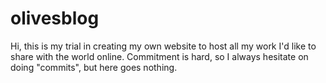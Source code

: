 # olivesblog

Hi, this is my trial in creating my own website to host all my work I'd like to share with the world online.
Commitment is hard, so I always hesitate on doing "commits", but here goes nothing.
